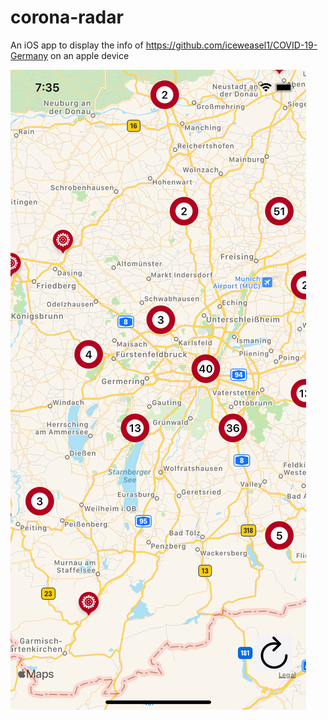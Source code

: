 # corona-radar
An iOS app to display the info of https://github.com/iceweasel1/COVID-19-Germany on an apple device

![Screenshot](https://github.com/luxxyarns/corona-radar/blob/master/Simulator%20Screen%20Shot%20-%20iPhone%2011%20-%202020-03-14%20at%2007.35.13.png)

